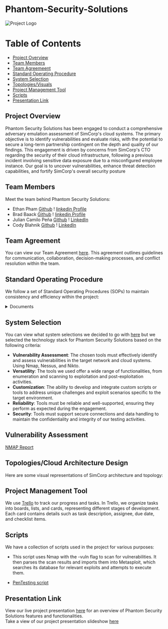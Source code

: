 # Phantom-Security-Solutions
![Project Logo](https://github.com/Phantom-Security-Solutions/Phantom-Security-Solutions/blob/main/Photos/Designer.jpeg)

Table of Contents
=================
<!--ts-->
  * [Project Overview](#project-overview)
  * [Team Members](#team-members)
  * [Team Agreemeent](#team-agreement)
  * [Standard Operating Procedure](#standard-operating-procedure)
  * [System Selection](#system-selection)
  * [Topologies/Visuals](#topologiesvisuals)
  * [Project Management Tool](#project-management-tool)
  * [Scripts](#scripts)
  * [Presentation Link](#presentation-link)
<!--te-->

## Project Overview

Phantom Security Solutions has been engaged to conduct a comprehensive adversary emulation assessment of SimCorp's cloud systems. The primary objective is to identify vulnerabilities and evaluate risks, with the potential to secure a long-term partnership contingent on the depth and quality of our findings. This engagement is driven by concerns from SimCorp's CTO regarding the security of their cloud infrastructure, following a previous incident involving sensitive data exposure due to a misconfigured employee instance. Our goal is to uncover vulnerabilities, enhance threat detection capabilities, and fortify SimCorp's overall security posture

## Team Members
Meet the team behind Phantom Security Solutions:
* Ethan Pham [Github](https://github.com/EthanPham03) ! [linkedin Profile](https://www.linkedin.com/in/ethan-pham-8a9a622b3/)
* Brad Baack [Github](https://github.com/bjbaack) ! [linkedin Profile](https://www.linkedin.com/in/bradleybaack/)
* Julian Camilo Peña [Github](https://github.com/julianp91) ! [LinkedIn](https://www.linkedin.com/in/julian-pena-bb8643267/)
* Cody Blahnik [Github](https://github.com/Cody354) ! [LinkedIn](https://www.linkedin.com/in/cody-blahnik-/)


## Team Agreement
You can view our Team Agreement [here](https://github.com/Phantom-Security-Solutions/Phantom-Security-Solutions/blob/main/Photos/401%20Team%20agrement.pdf). This agreement outlines guidelines for communication, collaboration, decision-making processes, and conflict resolution within the team.

## Standard Operating Procedure
We follow a set of Standard Operating Procedures (SOPs) to maintain consistency and efficiency within the project:
<details>
<summary>Documents</summary>

  * [Enumeration SOP](https://github.com/Phantom-Security-Solutions/Phantom-Security-Solutions/blob/main/Photos/SOP%201_%20Enumeration%20SOP.pdf) 
  * [Exploitation SOP](https://github.com/Phantom-Security-Solutions/Phantom-Security-Solutions/blob/main/Photos/SOP%202_%20Exploitation%20SOP.pdf)
  * [Custom Python Tool SOP](https://github.com/Phantom-Security-Solutions/Phantom-Security-Solutions/blob/main/Photos/SOP%203_%20Custom%20Python%20Tool%20SOP.pdf) 

</details>

## System Selection

You can view what system selections we decided to go with [here](https://github.com/Phantom-Security-Solutions/Phantom-Security-Solutions/blob/main/Photos/ops-201d12%20Team%20Phamtom%20System%20Selection.pdf) but we selected the technology stack for Phantom Security Solutions based on the following criteria:

- **Vulnerability Assessment**: The chosen tools must effectively identify and assess vulnerabilities in the target network and cloud systems. Using Nmap, Nessus, and Nikto.
- **Versatility**: The tools we used offer a wide range of functionalities, from enumeration and scanning to exploitation and post-exploitation activities.
- **Customization**: The ability to develop and integrate custom scripts or tools to address unique challenges and exploit scenarios specific to the target environment.
- **Reliability**: Tools must be reliable and well-supported, ensuring they perform as expected during the engagement.
- **Security**: Tools must support secure connections and data handling to maintain the confidentiality and integrity of our testing activities.

## Vulnerability Assessment
[NMAP Report](https://cody354.github.io/Report/) 

## Topologies/Cloud Architecture Design
Here are some visual representations of SimCorp architecture and topology:


## Project Management Tool
We use [Trello](https://trello.com/b/q15rh0UJ/code-401-final) to track our progress and tasks. In Trello, we organize tasks into boards, lists, and cards, representing different stages of development. Each card contains details such as task description, assignee, due date, and checklist items.

## Scripts
We have a collection of scripts used in the project for various purposes:

- This script uses Nmap with the -vuln flag to scan for vulnerabilities. It then parses the scan results and imports them into Metasploit, which searches its database for relevant exploits and attempts to execute them. 
* [PenTesting script](https://github.com/Cody354/Pen-Testing-scripts/blob/main/NMAP_vuln_scan.py)
  
## Presentation Link
View our live project presentation [here]() for an overview of Phantom Security Solutions features and functionalities.<br>
Take a view of our project presentation slideshow [here]()
